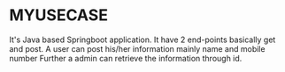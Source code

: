 # MYUSECASE
It's Java based Springboot application.
It have 2 end-points basically get and post.
A user can post his/her information mainly name and mobile number
Further a admin can  retrieve the information through id.
